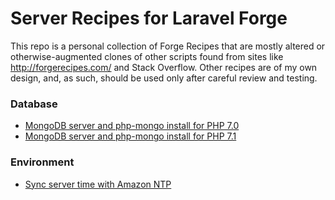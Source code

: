 # Server Recipes for Laravel Forge

This repo is a personal collection of Forge Recipes that are mostly altered or otherwise-augmented clones of other scripts found from sites like http://forgerecipes.com/ and Stack Overflow. Other recipes are of my own design, and, as such, should be used only after careful review and testing. 

### Database
* [MongoDB server and php-mongo install for PHP 7.0](mongodb-and-php-mongodb-for-php7.0.md)
* [MongoDB server and php-mongo install for PHP 7.1](mongodb-and-php-mongodb-for-php7.1.md)

### Environment
* [Sync server time with Amazon NTP](sync-ntp-with-amazon.md)
